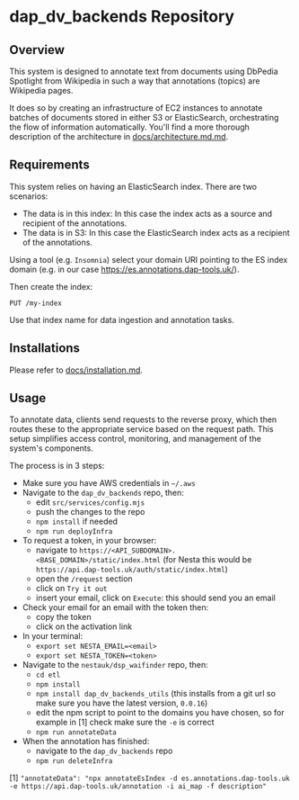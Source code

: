 # dap_dv_backends Repository

## Overview

This system is designed to annotate text from documents using DbPedia Spotlight from Wikipedia in such a way that annotations (topics) are Wikipedia pages.

It does so by creating an infrastructure of EC2 instances to annotate batches of documents stored in either S3 or ElasticSearch, orchestrating the flow of information automatically. You'll find a more thorough description of the architecture in [docs/architecture.md.md](docs/architecture.md.md).

## Requirements

This system relies on having an ElasticSearch index. There are two scenarios:
- The data is in this index: In this case the index acts as a source and recipient of the annotations.
- The data is in S3: In this case the ElasticSearch index acts as a recipient of the annotations.

Using a tool (e.g. `Insomnia`) select your domain URI pointing to the ES index domain (e.g. in our case https://es.annotations.dap-tools.uk/).

Then create the index:

```
PUT /my-index
```

Use that index name for data ingestion and annotation tasks.

## Installations

Please refer to [docs/installation.md](docs/installation.md).

## Usage

To annotate data, clients send requests to the reverse proxy, which then routes these to the appropriate service based on the request path. This setup simplifies access control, monitoring, and management of the system's components.

The process is in 3 steps:

- Make sure you have AWS credentials in `~/.aws`
- Navigate to the `dap_dv_backends` repo, then:
	- edit `src/services/config.mjs`
	- push the changes to the repo
	- `npm install` if needed
	- `npm run deployInfra`
- To request a token, in your browser:
	- navigate to `https://<API_SUBDOMAIN>.<BASE_DOMAIN>/static/index.html` (for Nesta this would be `https://api.dap-tools.uk/auth/static/index.html`)
	- open the `/request` section
	- click on `Try it out`
	- insert your email, click on `Execute`: this should send you an email
- Check your email for an email with the token then:
	- copy the token
	- click on the activation link
- In your terminal:
	- `export set NESTA_EMAIL=<email>`
	- `export set NESTA_TOKEN=<token>`
- Navigate to the `nestauk/dsp_waifinder` repo, then:
	- `cd etl`
	- `npm install`
	- `npm install dap_dv_backends_utils` (this installs from a git url so make sure you have the latest version, `0.0.16`)
	- edit the npm script to point to the domains you have chosen, so for example
	in [1] check make sure the `-e` is correct
	- `npm run annotateData`
- When the annotation has finished:
	- navigate to the `dap_dv_backends` repo
	- `npm run deleteInfra`


[1] `"annotateData": "npx annotateEsIndex -d es.annotations.dap-tools.uk -e https://api.dap-tools.uk/annotation -i ai_map -f description"`
